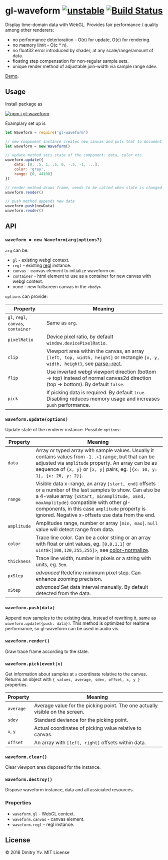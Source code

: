 # gl-waveform [![unstable](https://img.shields.io/badge/stability-unstable-green.svg)](http://github.com/badges/stability-badges) [![Build Status](https://img.shields.io/travis/a-vis/gl-waveform.svg)](https://travis-ci.org/a-vis/gl-waveform)

Display time-domain data with WebGL. Provides fair performance / quality among other renderers:

* no performance deterioration - O(n) for update, O(c) for rendering.
* no memory limit - O(c * n).
* no float32 error introduced by shader, at any scale/range/amount of data.
* floating step compensation for non-regular sample sets.
* unique render method of adjustable join-width via sample range sdev.

[Demo](https://a-vis.github.io/gl-waveform).

## Usage

Install package as

[![npm i gl-waveform](https://nodei.co/npm/gl-waveform.png?mini=true)](https://npmjs.org/package/gl-waveform/)

Examplary set up is

```js
let Waveform = require('gl-waveform')

// new component instance creates new canvas and puts that to document
let waveform = new Waveform()

// update method sets state of the component: data, color etc.
waveform.update({
	data: [0, .5, 1, .5, 0, -.5, -1, ...],
	color: 'gray',
	range: [0, 44100]
})

// render method draws frame, needs to be called when state is changed
waveform.render()

// push method appends new data
waveform.push(newData)
waveform.render()
```

## API

### `waveform = new Waveform(arg|options?)`

`arg` can be:

* `gl` - existing webgl context.
* `regl` - existing [regl](https://ghub.io/regl) instance.
* `canvas` - canvas element to initialize waveform on.
* `container` - html element to use as a container for new canvas with webgl context.
* none - new fullscreen canvas in the `<body>`.

`options` can provide:

Property | Meaning
---|---
`gl`, `regl`, `canvas`, `container` | Same as `arg`.
`pixelRatio` | Device pixel ratio, by default `window.devicePixelRatio`.
`clip` | Viewport area within the canvas, an array `[left, top, width, height]` or rectangle `{x, y, width, height}`, see [parse-rect](https://ghub.io/parse-rect).
`flip` | Use inverted webgl viewport direction (bottom → top) instead of normal canvas2d direction (top → bottom). By default `false`.
`pick` | If picking data is required. By default `true`. Disabling reduces memory usage and increases `push` performance.

### `waveform.update(options)`

Update state of the renderer instance. Possible `options`:

Property | Meaning
---|---
`data`			| Array or typed array with sample values. Usually it contains values from `-1..+1` range, but that can be adjusted via `amplitude` property. An array can be as sequence of `{x, y}` or `[x, y]` pairs, eg. `[{x: 10, y: 1}, {x: 20, y: 2}]`.
`range`			| Visible data x-range, an array `[start, end]` offsets or a number of the last samples to show. Can also be a 4-value array `[xStart, minAmplitude, xEnd, maxAmplityde]` compatible with other gl-components, in this case `amplitude` property is ignored. Negative x-offsets use data from the end.
`amplitude` 	| Amplitudes range, number or array `[min, max]`. `null` value will detect range from data.
`color` 		| Trace line color. Can be a color string or an array with float or uint values, eg. `[0,0,1,1]` or `uint8<[100,120,255,255]>`, see [color-normalize](https://ghub.io/color-normalize).
`thickness` 	| Trace line width, number in pixels or a string with units, eg. `3em`.
`pxStep`        | <em>advanced</em> Redefine minimum pixel step. Can enhance zooming precision.
`xStep` | <em>advanced</em> Set data interval manually. By default detected from the data.

### `waveform.push(data)`

Append new samples to the existing data, instead of rewriting it, same as `waveform.update({push: data})`. This method is optimized for realtime performance, so gl-waveform can be used in audio vis.

### `waveform.render()`

Draw trace frame according to the state.

### `waveform.pick(event|x)`

Get information about samples at `x` coordinate relative to the canvas. Returns an object with `{ values, average, sdev, offset, x, y }` properties.

Property | Meaning
---|---
`average` | Average value for the picking point. The one actually visible on the screen.
`sdev` | Standard deviance for the picking point.
`x`, `y` | Actual coordinates of picking value relative to canvas.
`offset` | An array with `[left, right]` offsets within data.

### `waveform.clear()`

Clear viewport area disposed for the instance.

### `waveform.destroy()`

Dispose waveform instance, data and all assiciated resources.

### Properties

* `waveform.gl` - WebGL context.
* `waveform.canvas` - canvas element.
* `waveform.regl` - regl instance.

<!-- TODO: benchmark -->

<!-- ### See also -->
<!-- * [audio-waveform](https://github.com/a-vis/audio-waveform) − extended waveform renderer for audio. -->

## License

© 2018 Dmitry Yv. MIT License
